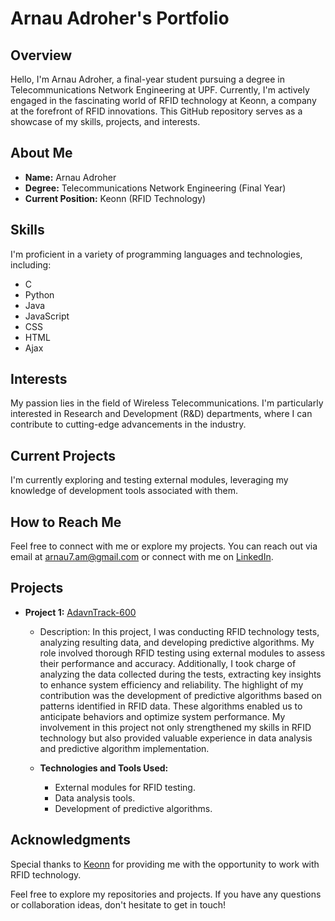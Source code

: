 # Arnau Adroher's Portfolio

## Overview

Hello, I'm Arnau Adroher, a final-year student pursuing a degree in Telecommunications Network Engineering at UPF. Currently, I'm actively engaged in the fascinating world of RFID technology at Keonn, a company at the forefront of RFID innovations. This GitHub repository serves as a showcase of my skills, projects, and interests.

## About Me

- **Name:** Arnau Adroher
- **Degree:** Telecommunications Network Engineering (Final Year)
- **Current Position:** Keonn (RFID Technology)

## Skills

I'm proficient in a variety of programming languages and technologies, including:

- C
- Python
- Java
- JavaScript
- CSS
- HTML
- Ajax

## Interests

My passion lies in the field of Wireless Telecommunications. I'm particularly interested in Research and Development (R&D) departments, where I can contribute to cutting-edge advancements in the industry.

## Current Projects

I'm currently exploring and testing external modules, leveraging my knowledge of development tools associated with them.

## How to Reach Me

Feel free to connect with me or explore my projects. You can reach out via email at [arnau7.am@gmail.com](mailto:arnau7.am@gmail.com) or connect with me on [LinkedIn](https://www.linkedin.com/in/arnau-adroher-a7836529b/).

## Projects

- **Project 1:** [AdavnTrack-600](https://keonn.com/systems-product/advantrack-600/#)
  - Description: In this project, I was conducting RFID technology tests, analyzing resulting data, and developing predictive algorithms. My role involved thorough RFID testing using external modules to assess their performance and accuracy. Additionally, I took charge of analyzing the data collected during the tests, extracting key insights to enhance system efficiency and reliability. The highlight of my contribution was the development of predictive algorithms based on patterns identified in RFID data. These algorithms enabled us to anticipate behaviors and optimize system performance. My involvement in this project not only strengthened my skills in RFID technology but also provided valuable experience in data analysis and predictive algorithm implementation.

  - **Technologies and Tools Used:**
    - External modules for RFID testing.
    - Data analysis tools.
    - Development of predictive algorithms.

## Acknowledgments

Special thanks to [Keonn](https://www.keonn.com/) for providing me with the opportunity to work with RFID technology.

Feel free to explore my repositories and projects. If you have any questions or collaboration ideas, don't hesitate to get in touch!



